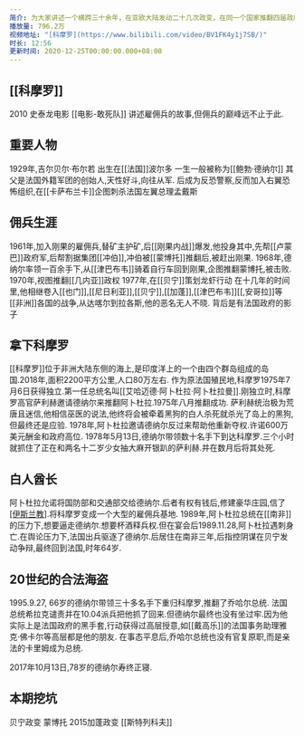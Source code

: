 ```yaml
---
简介: 为大家讲述一个横跨三十余年，在亚欧大陆发动二十几次政变，在同一个国家推翻四届政府，当了十几年太上皇的雇佣兵的故事。
播放量: 796.2万
视频地址: "[科摩罗](https://www.bilibili.com/video/BV1FK4y1j7SB/)"
时长: 12:56
更新时间: 2020-12-25T00:00:00.000+08:00
---
```

## [[科摩罗]]

2010 史泰龙电影 [[电影-敢死队]] 讲述雇佣兵的故事,但佣兵的巅峰远不止于此.

## 重要人物

1929年,吉尔贝尔·布尔若 出生在[[法国]]波尔多 一生一般被称为[[鲍勃·德纳尔]]
其父是法国外籍军团的创始人,天性好斗,向往从军.
后成为反恐警察,反而加入右翼恐怖组织,在[[卡萨布兰卡]]企图刺杀法国左翼总理孟戴斯

## 佣兵生涯
1961年,加入刚果的雇佣兵,替矿主护矿,后[[刚果内战]]爆发,他投身其中,先帮[[卢蒙巴]]政府军,后帮割据集团[[冲伯]],冲伯被[[蒙博托]]推翻后,被赶出刚果.
1968年,德纳尔率领一百余手下,从[[津巴布韦]]骑着自行车回到刚果,企图推翻蒙博托,被击败.
1970年,视图推翻[[几内亚]]政权
1977年,在[[贝宁]]策划龙虾行动
在十几年的时间里,他相继卷入[[也门]],[[尼日利亚]],[[贝宁]],[[加蓬]],[[津巴布韦]][[,安哥拉]]等[[非洲]]各国的战争,从达喀尔到拉各斯,他的恶名无人不晓.
背后是有法国政府的影子

## 拿下科摩罗
[[科摩罗]]位于非洲大陆东侧的海上,是印度洋上的一个由四个群岛组成的岛国.2018年,面积2200平方公里,人口80万左右.
作为原法国殖民地,科摩罗1975年7月6日获得独立.第一任总统名叫[[艾哈迈德·阿卜杜拉·阿卜杜拉曼]].刚独立时,科摩罗高官萨利赫邀请德纳尔来推翻阿卜杜拉.1975年八月推翻成功.
萨利赫统治极为荒唐且迷信,他相信巫医的说法,他终将会被牵着黑狗的白人杀死就杀光了岛上的黑狗,但最终还是应验.
1978年,阿卜杜拉邀请德纳尔反过来帮助他重新夺权.许诺600万美元酬金和政府高位.
1978年5月13日,德纳尔带领数十名手下到达科摩罗.三个小时就抓住了正在和两名十二岁少女抽大麻开银趴的萨利赫.并在数月后将其处死.

## 白人酋长

阿卜杜拉允诺将国防部和交通部交给德纳尔.后者有权有钱后,修建豪华庄园,信了[[伊斯兰教]](为了他的六个老婆,虽然伊斯兰教只允许四个).将科摩罗变成一个大型的雇佣兵基地.
1989年,阿卜杜拉总统在[[南非]]的压力下,想要逼走德纳尔.想要杯酒释兵权.但在宴会后1989.11.28,阿卜杜拉遇刺身亡.在舆论压力下,法国出兵驱逐了德纳尔.后居住在南非三年,后指控阴谋在贝宁发动争辩,最终回到法国,时年64岁.


## 20世纪的合法海盗
1995.9.27, 66岁的德纳尔带领三十多名手下重归科摩罗,推翻了乔哈尔总统.
法国总统希拉克谴责并在10.04派兵把他抓了回来.但德纳尔最终也没有坐过牢.因为他实际上是法国政府的黑手套,行动获得过高层授意,如[[戴高乐]]的法国事务助理雅克·佛卡尔等高层都是他的朋友.
在事态平息后,乔哈尔总统也没有官复原职,而是亲法的卡里姆成为总统.

2017年10月13日,78岁的德纳尔寿终正寝.



## 本期挖坑

贝宁政变
蒙博托
2015加蓬政变
[[斯特列科夫]]